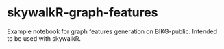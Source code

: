 # skywalkR-graph-features
Example notebook for graph features generation on BIKG-public. Intended to be used with skywalkR.
